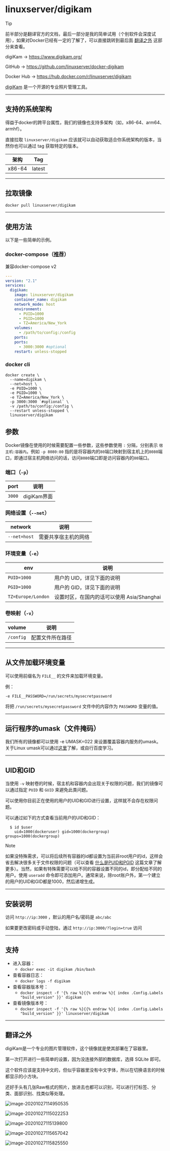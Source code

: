 # linuxserver/digikam

> [!TIP]
>
> 前半部分是翻译官方的文档，最后一部分是我的简单试用（个别软件会深度试用），如果对Docker已经有一定的了解了，可以直接跳转到最后面 [翻译之外](#翻译之外) 这部分来查看。

digiKam → https://www.digikam.org/

GitHub → https://github.com/linuxserver/docker-digikam

Docker Hub → https://hub.docker.com/r/linuxserver/digikam

[digiKam](https://www.digikam.org/) 是一个开源的专业照片管理工具。

------

## 支持的系统架构

得益于docker的跨平台属性，我们的镜像也支持多架构（如，x86-64、arm64、armhf）。

直接拉取 `linuxserver/digikam` 应该就可以自动获取适合你系统架构的版本，当然你也可以通过 tag 获取特定的版本。

| 架构   | Tag    |
| ------ | ------ |
| x86-64 | latest |


------

## 拉取镜像

```shell
docker pull linuxserver/digikam
```

------

## 使用方法

以下是一些简单的示例。

### docker-compose（[推荐](general/docker-compose.md)）

兼容docker-compose v2

```yaml
---
version: "2.1"
services:
  digikam:
    image: linuxserver/digikam
    container_name: digikam
    network_mode: host
    environment:
      - PUID=1000
      - PGID=1000
      - TZ=America/New_York
    volumes:
      - /path/to/config:/config
    ports:
    ports:
      - 3000:3000 #optional
    restart: unless-stopped
```

### docker cli

```shell
docker create \
  --name=digikam \
  --net=host \
  -e PUID=1000 \
  -e PGID=1000 \
  -e TZ=America/New_York \
  -p 3000:3000 `#optional` \
  -v /path/to/config:/config \
  --restart unless-stopped \
  linuxserver/digikam
```

## 参数

Docker镜像在使用的时候需要配置一些参数，这些参数使用 `:` 分隔，分别表示 `宿主机:容器内`。例如 `-p 8080:80` 指的是将容器内的`80`端口映射到宿主机上的`8080`端口，即通过宿主机网络访问的话，访问`8080`端口即是访问容器内的`80`端口。

### 端口（`-p`）

| port   | 说明        |
| ------ | ----------- |
| `3000` | digiKam界面 |

### 网络设置（`--net`）

| network      | 说明                 |
| ------------ | -------------------- |
| `--net=host` | 需要共享宿主机的网络 |

### 环境变量（`-e`）

| env                | 说明                                       |
| ------------------ | ------------------------------------------ |
| `PUID=1000`        | 用户的 UID，详见下面的说明                 |
| `PGID=1000`        | 用户的 GID，详见下面的说明                 |
| `TZ=Europe/London` | 设置时区，在国内的话可以使用 Asia/Shanghai |

### 卷映射（`-v`）

| volume    | 说明             |
| --------- | ---------------- |
| `/config` | 配置文件所在路径 |

------

## 从文件加载环境变量

可以使用前缀名为 `FILE__` 的文件来加载环境变量。

例：

```
-e FILE__PASSWORD=/run/secrets/mysecretpassword
```

将把 `/run/secrets/mysecretpassword` 文件中的内容作为 `PASSWORD` 变量的值。

------

## 运行程序的umask（文件掩码）

我们所有的镜像都可以使用 -e UMASK=022 来设置覆盖容器内服务的umask。关于Linux umask可以通过[这里](https://en.wikipedia.org/wiki/Umask)了解，或自行百度学习。

------

## UID和GID

当使用 `-v` 映射卷的时候，宿主机和容器内会出现关于权限的问题，我们的镜像可以通过指定 `PUID` 和 `GUID` 来避免此类问题。

可以使用你目前正在使用的用户的UID和GID进行设置，这样就不会存在权限问题。

可以通过如下的方式查看当前用户的UID和GID：

```shell
  $ id $user
    uid=1000(dockeruser) gid=1000(dockergroup) groups=1000(dockergroup)
```

> [!NOTE]
>
> 如果没特殊需求，可以将后续所有容器的id都设置为当前非root用户的id，这样会省去解决很多关于文件权限的问题（可以查看 [什么是PUID和PGID](general/understanding-puid-and-pgid.md) 这篇文章了解更多）。当然，如果有特殊需要可以给不同的容器设置不同的id，即分配给不同的用户。使用 `useradd` 命令即可添加用户。通常来说，除root账户外，第一个建立的用户的UID和GID都是1000，然后递增生成。

------

## 安装说明

访问 `http://ip:3000` ，默认的用户名/密码是 `abc/abc` 

如果要更改密码或手动登陆，通过 `http://ip:3000/?login=true` 访问

------

## 支持

- 进入容器：
  - `docker exec -it digikam /bin/bash`
- 查看容器日志：
  - `docker logs -f digikam`
- 查看容器版本号：
  - `docker inspect -f '{% raw %}{{% endraw %}{ index .Config.Labels "build_version" }}' digikam`
- 查看镜像版本号：
  - `docker inspect -f '{% raw %}{{% endraw %}{ index .Config.Labels "build_version" }}' linuxserver/digikam`

------

## 翻译之外

digiKam是一个专业的图片管理软件，这个镜像就是使其部署在了容器里。

第一次打开进行一些简单的设置，因为没连接外部的数据库，选择 SQLite 即可。

这个软件应该是支持中文的，但似乎容器里没有中文字体，所以在切换语言的时候都显示的小方块。

还好手头有几张Raw格式的照片，放进去也都可以识别，可以进行打标签、分类、面部识别、找类似等处理。

![image-20201027114950535](https://pic.watercalmx.com/pic/image-20201027114950535.png)

![image-20201027115022253](https://pic.watercalmx.com/pic/image-20201027115022253.png)

![image-20201027115139800](https://pic.watercalmx.com/pic/image-20201027115139800.png)

![image-20201027115657042](https://pic.watercalmx.com/pic/image-20201027115657042.png)

![image-20201027115825550](https://pic.watercalmx.com/pic/image-20201027115825550.png)